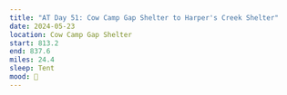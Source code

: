 ```yaml
---
title: "AT Day 51: Cow Camp Gap Shelter to Harper's Creek Shelter"
date: 2024-05-23
location: Cow Camp Gap Shelter
start: 813.2
end: 837.6
miles: 24.4
sleep: Tent
mood: 🙂
---
```

